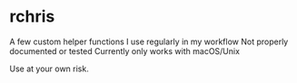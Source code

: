 # rchris
A few custom helper functions I use regularly in my workflow
Not properly documented or tested
Currently only works with macOS/Unix

Use at your own risk.
